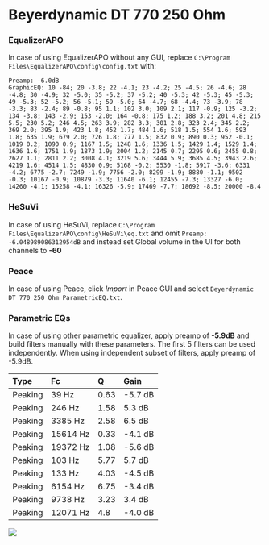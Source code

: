 # Beyerdynamic DT 770 250 Ohm

### EqualizerAPO
In case of using EqualizerAPO without any GUI, replace `C:\Program Files\EqualizerAPO\config\config.txt`
with:
```
Preamp: -6.0dB
GraphicEQ: 10 -84; 20 -3.8; 22 -4.1; 23 -4.2; 25 -4.5; 26 -4.6; 28 -4.8; 30 -4.9; 32 -5.0; 35 -5.2; 37 -5.2; 40 -5.3; 42 -5.3; 45 -5.3; 49 -5.3; 52 -5.2; 56 -5.1; 59 -5.0; 64 -4.7; 68 -4.4; 73 -3.9; 78 -3.3; 83 -2.4; 89 -0.8; 95 1.1; 102 3.0; 109 2.1; 117 -0.9; 125 -3.2; 134 -3.8; 143 -2.9; 153 -2.0; 164 -0.8; 175 1.2; 188 3.2; 201 4.8; 215 5.5; 230 5.2; 246 4.5; 263 3.9; 282 3.3; 301 2.8; 323 2.4; 345 2.2; 369 2.0; 395 1.9; 423 1.8; 452 1.7; 484 1.6; 518 1.5; 554 1.6; 593 1.8; 635 1.9; 679 2.0; 726 1.8; 777 1.5; 832 0.9; 890 0.3; 952 -0.1; 1019 0.2; 1090 0.9; 1167 1.5; 1248 1.6; 1336 1.5; 1429 1.4; 1529 1.4; 1636 1.6; 1751 1.9; 1873 1.9; 2004 1.2; 2145 0.7; 2295 0.6; 2455 0.8; 2627 1.1; 2811 2.2; 3008 4.1; 3219 5.6; 3444 5.9; 3685 4.5; 3943 2.6; 4219 1.6; 4514 1.5; 4830 0.9; 5168 -0.2; 5530 -1.8; 5917 -3.6; 6331 -4.2; 6775 -2.7; 7249 -1.9; 7756 -2.0; 8299 -1.9; 8880 -1.1; 9502 -0.3; 10167 -0.9; 10879 -3.3; 11640 -6.1; 12455 -7.3; 13327 -6.0; 14260 -4.1; 15258 -4.1; 16326 -5.9; 17469 -7.7; 18692 -8.5; 20000 -8.4
```

### HeSuVi
In case of using HeSuVi, replace `C:\Program Files\EqualizerAPO\config\HeSuVi\eq.txt` and omit `Preamp:
-6.048989086312954dB` and instead set Global volume in the UI for both channels to **-60**

### Peace
In case of using Peace, click *Import* in Peace GUI and select `Beyerdynamic DT 770 250 Ohm ParametricEQ.txt`.

### Parametric EQs
In case of using other parametric equalizer, apply preamp of **-5.9dB** and build filters manually
with these parameters. The first 5 filters can be used independently.
When using independent subset of filters, apply preamp of -5.9dB.

| Type    | Fc       |    Q | Gain    |
|:--------|:---------|:-----|:--------|
| Peaking | 39 Hz    | 0.63 | -5.7 dB |
| Peaking | 246 Hz   | 1.58 | 5.3 dB  |
| Peaking | 3385 Hz  | 2.58 | 6.5 dB  |
| Peaking | 15614 Hz | 0.33 | -4.1 dB |
| Peaking | 19372 Hz | 1.08 | -5.6 dB |
| Peaking | 103 Hz   | 5.77 | 5.7 dB  |
| Peaking | 133 Hz   | 4.03 | -4.5 dB |
| Peaking | 6154 Hz  | 6.75 | -3.4 dB |
| Peaking | 9738 Hz  | 3.23 | 3.4 dB  |
| Peaking | 12071 Hz | 4.8  | -4.0 dB |

![](https://raw.githubusercontent.com/jaakkopasanen/AutoEq/master/results/oratory1990/harman_over-ear_2018/Beyerdynamic%20DT%20770%20250%20Ohm/Beyerdynamic%20DT%20770%20250%20Ohm.png)